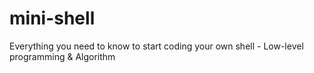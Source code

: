 # mini-shell
Everything you need to know to start coding your own shell - Low-level programming &amp; Algorithm
